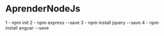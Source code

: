 # AprenderNodeJs
1 - npm init
2 - npm express --save
3 - npm install jquery --save
4 - npm install anguar --save
